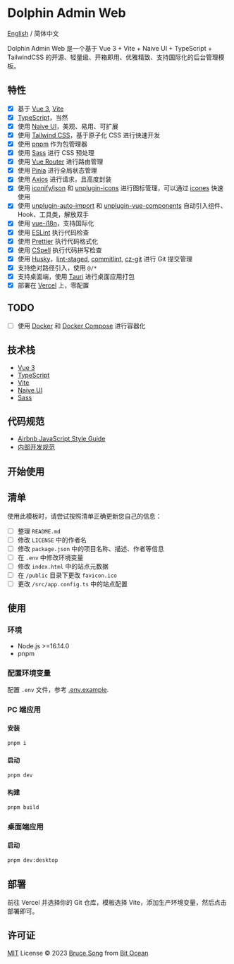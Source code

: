 # Dolphin Admin Web

[English](./README.md) / 简体中文

Dolphin Admin Web 是一个基于 Vue 3 + Vite + Naive UI + TypeScript + TailwindCSS 的开源、轻量级、开箱即用、优雅精致、支持国际化的后台管理模板。

## 特性

- [x] 基于 [Vue 3](https://cn.vuejs.org/), [Vite](https://cn.vitejs.dev/)
- [x] [TypeScript](https://www.typescriptlang.org/)，当然
- [x] 使用 [Naive UI](https://www.naiveui.com/)，美观、易用、可扩展
- [x] 使用 [Tailwind CSS](https://tailwindcss.com/)，基于原子化 CSS 进行快速开发
- [x] 使用 [pnpm](https://pnpm.io/zh/) 作为包管理器
- [x] 使用 [Sass](https://sass-lang.com/) 进行 CSS 预处理
- [x] 使用 [Vue Router](https://router.vuejs.org/zh/) 进行路由管理
- [x] 使用 [Pinia](https://pinia.vuejs.org/zh/) 进行全局状态管理
- [x] 使用 [Axios](https://axios-http.com/zh/) 进行请求，且高度封装
- [x] 使用 [iconify/json](https://iconify.design/) 和 [unplugin-icons](https://github.com/antfu/unplugin-icons)
      进行图标管理，可以通过 [icones](https://icones.js.org/) 快速使用
- [x] 使用 [unplugin-auto-import](https://github.com/antfu/unplugin-auto-import) 和
      [unplugin-vue-components](https://github.com/antfu/unplugin-vue-components) 自动引入组件、Hook、工具类，解放双手
- [x] 使用 [vue-i18n](https://vue-i18n.intlify.dev/)，支持国际化
- [x] 使用 [ESLint](https://eslint.org/) 执行代码检查
- [x] 使用 [Prettier](https://prettier.io/) 执行代码格式化
- [x] 使用 [CSpell](https://cspell.org/) 执行代码拼写检查
- [x] 使用 [Husky](https://typicode.github.io/husky/)，[lint-staged](https://github.com/okonet/lint-staged),
      [commitlint](https://commitlint.js.org/#/), [cz-git](https://cz-git.qbb.sh/) 进行 Git 提交管理
- [x] 支持绝对路径引入，使用 `@/*`
- [x] 支持桌面端，使用 [Tauri](https://tauri.app/) 进行桌面应用打包
- [x] 部署在 [Vercel](https://vercel.com/) 上，零配置

## TODO

- [ ] 使用 [Docker](https://www.docker.com/) 和 [Docker Compose](https://docs.docker.com/compose/) 进行容器化

## 技术栈

- [Vue 3](https://cn.vuejs.org/)
- [TypeScript](https://www.typescriptlang.org/)
- [Vite](https://cn.vitejs.dev/)
- [Naive UI](https://www.naiveui.com/)
- [Sass](https://sass-lang.com/)

## 代码规范

- [Airbnb JavaScript Style Guide](https://github.com/airbnb/javascript)
- [内部开发规范](./docs/dev-standard.md)

## 开始使用

## 清单

使用此模板时，请尝试按照清单正确更新您自己的信息：

- [ ] 整理 `README.md`
- [ ] 修改 `LICENSE` 中的作者名
- [ ] 修改 `package.json` 中的项目名称、描述、作者等信息
- [ ] 在 `.env` 中修改环境变量
- [ ] 修改 `index.html` 中的站点元数据
- [ ] 在 `/public` 目录下更改 `favicon.ico`
- [ ] 更改 `/src/app.config.ts` 中的站点配置

## 使用

### 环境

- Node.js >=16.14.0
- pnpm

### 配置环境变量

配置 `.env` 文件，参考 [.env.example](./.env.example).

### PC 端应用

#### 安装

```bash
pnpm i
```

#### 启动

```bash
pnpm dev
```

#### 构建

```bash
pnpm build
```

### 桌面端应用

#### 启动

```bash
pnpm dev:desktop
```

## 部署

前往 Vercel 并选择你的 Git 仓库，模板选择 Vite，添加生产环境变量，然后点击部署即可。

## 许可证

[MIT](/LICENSE) License &copy; 2023 [Bruce Song](https://github.com/recallwei) from [Bit Ocean](https://github.com/bit-ocean-studio)
